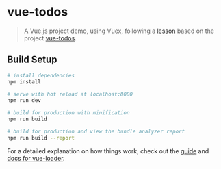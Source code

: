 # vue-todos

> A Vue.js project demo, using Vuex, following a [lesson](http://yangyi1024.com/tags/vue/) based on the project [vue-todos](https://github.com/liangxiaojuan/vue-todos). 

## Build Setup

``` bash
# install dependencies
npm install

# serve with hot reload at localhost:8080
npm run dev

# build for production with minification
npm run build

# build for production and view the bundle analyzer report
npm run build --report
```

For a detailed explanation on how things work, check out the [guide](http://vuejs-templates.github.io/webpack/) and [docs for vue-loader](http://vuejs.github.io/vue-loader).
